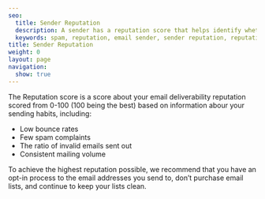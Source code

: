 ```yaml
---
seo:
  title: Sender Reputation
  description: A sender has a reputation score that helps identify whether they are a spammer.
  keywords: spam, reputation, email sender, sender reputation, reputation score
title: Sender Reputation
weight: 0
layout: page
navigation:
  show: true
---
```


The Reputation score is a score about your email deliverability reputation scored from 0-100 (100 being the best) based on information abour your sending habits, including: 

-	Low bounce rates
-	Few spam complaints
-	The ratio of invalid emails sent out
-	Consistent mailing volume

To achieve the highest reputation possible, we recommend that you have an opt-in process to the email addresses you send to, don’t purchase email lists, and continue to keep your lists clean.
